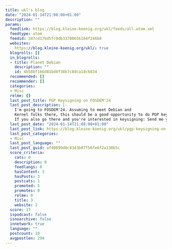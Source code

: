 ```yaml
---
title: ukl's blog
date: "2024-01-14T21:08:00+01:00"
description: ""
params:
  feedlink: https://blog.kleine-koenig.org/ukl/feeds/all.atom.xml
  feedtype: atom
  feedid: 347cd17bd5fc0db33780656164f246b8
  websites:
    https://blog.kleine-koenig.org/ukl/: true
  blogrolls: []
  in_blogrolls:
  - title: Planet Debian
    description: ""
    id: 4b58bf166d81bd8f38b7c8dca18c6834
  recommended: []
  recommender: []
  categories:
  - Misc
  relme: {}
  last_post_title: PGP Keysigning on FOSDEM'24
  last_post_description: |-
    I'm going to FOSDEM'24. Assuming to meet Debian and
    Kernel folks there, this should be a good opportunity to do PGP keysigning.
    If you also go there and you're interested in keysigning: Send me your
  last_post_date: "2024-01-14T21:08:00+01:00"
  last_post_link: https://blog.kleine-koenig.org/ukl/pgp-keysigning-on-fosdem24.html
  last_post_categories:
  - Misc
  last_post_language: ""
  last_post_guid: af40899d6c4343b87f56fe6f2a138b5c
  score_criteria:
    cats: 0
    description: 0
    feedlangs: 0
    hasContent: 3
    hasPosts: 3
    postcats: 1
    promoted: 5
    promotes: 0
    relme: 0
    title: 3
    website: 2
  score: 17
  ispodcast: false
  isnoarchive: false
  innetwork: true
  language: ""
  postcount: 10
  avgpostlen: 294
---
```

